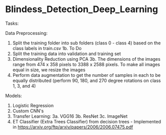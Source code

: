 # Blindess_Detection_Deep_Learning


Tasks:

Data Preprocessing:
1. Split the training folder into sub folders (class 0 - class 4) based on the class labels in train.csv
1b. To Do 
2. Split the training data into validation and training set 
3. Dimensionality Reduction using PCA 
3b. The dimensions of the images range from 474 x 358 pixels to 3388 x 2588 pixels. To make all images equal in size, we resize the images  
4. Perform data augmentation to get the number of samples in each to be equally distributed (perform 90, 180, and 270 degree rotations on class 1, 3, and 4)

Models:
1. Logistic Regression
2. Custom CNN's 
3. Transfer Learning:
3a. VGG16
3b. ResNet
3c. ImageNet
4. ET Classifier (Extra Trees Classifier) from decision trees - Implemented in https://arxiv.org/ftp/arxiv/papers/2006/2006.07475.pdf

